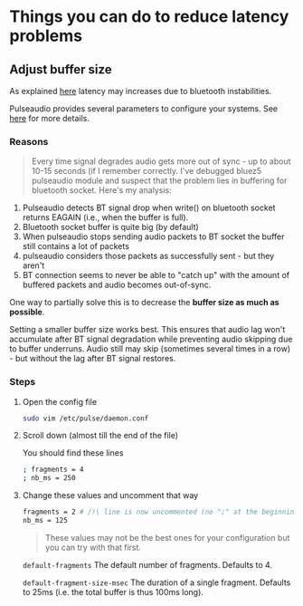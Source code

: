 # Things you can do to reduce latency problems

## Adjust buffer size
As explained [here](https://bugs.freedesktop.org/show_bug.cgi?id=58746) latency may increases due to bluetooth instabilities.

Pulseaudio provides several parameters to configure your systems. See [here](https://www.systutorials.com/docs/linux/man/5-pulse-daemon.conf/) for more details.

### Reasons

> Every time signal degrades audio gets more out of sync - up to about 10-15 seconds (if I remember correctly.
I've debugged bluez5 pulseaudio module and suspect that the problem lies in buffering for bluetooth socket. Here's my analysis:

1) Pulseaudio detects BT signal drop when write() on bluetooth socket returns EAGAIN (i.e., when the buffer is full).
2) Bluetooth socket buffer is quite big (by default)
3) When pulseaudio stops sending audio packets to BT socket the buffer still contains a lot of packets
4) pulseaudio considers those packets as successfully sent - but they aren't
5) BT connection seems to never be able to "catch up" with the amount of buffered packets and audio becomes out-of-sync.

One way to partially solve this is to decrease the **buffer size as much as possible**. 

Setting a smaller buffer size  works best. This ensures that audio lag won't accumulate after BT signal degradation while preventing audio skipping due to buffer underruns. Audio still may skip (sometimes several times in a row) - but without the lag after BT signal restores.

### Steps

1. Open the config file
    ```bash
    sudo vim /etc/pulse/daemon.conf
    ```

1. Scroll down (almost till the end of the file)

    You should find these lines

    ```bash
    ; fragments = 4
    ; nb_ms = 250
    ```

1. Change these values and uncomment that way

    ```bash
    fragments = 2 # /!\ line is now uncommented (no ";" at the beginning)
    nb_ms = 125
    ```

    > These values may not be the best ones for your configuration but you can try with that first.

    `default-fragments` The default number of fragments. Defaults to 4.

    `default-fragment-size-msec` The duration of a single fragment. Defaults to 25ms (i.e. the total buffer is thus 100ms long).